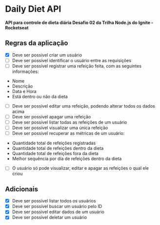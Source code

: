 # Daily Diet API

**API para controle de dieta diária
Desafio 02 da Trilha Node.js do Ignite - Rocketseat**

## Regras da aplicação

- [x] Deve ser possível criar um usuário
- [ ] Deve ser possível identificar o usuário entre as requisições
- [ ] Deve ser possível registrar uma refeição feita, com as seguintes informações:
- Nome
- Descrição
- Data e Hora
- Está dentro ou não da dieta
- [ ] Deve ser possível editar uma refeição, podendo alterar todos os dados acima
- [ ] Deve ser possível apagar uma refeição
- [ ] Deve ser possível listar todas as refeições de um usuário
- [ ] Deve ser possível visualizar uma única refeição
- [ ] Deve ser possível recuperar as métricas de um usuário:
- Quantidade total de refeições registradas
- Quantidade total de refeições dentro da dieta
- Quantidade total de refeições fora da dieta
- Melhor sequência por dia de refeições dentro da dieta
- [ ] O usuário só pode visualizar, editar e apagar as refeições o qual ele criou

## Adicionais

- [x] Deve ser possível listar todos os usuários
- [x] Deve ser possível buscar um usuário pelo ID
- [x] Deve ser possível editar dados de um usuário
- [x] Deve ser possível deletar um usuário
